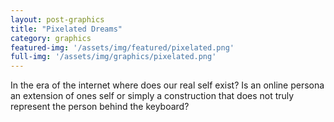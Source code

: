 ```yaml
---
layout: post-graphics
title: "Pixelated Dreams"
category: graphics
featured-img: '/assets/img/featured/pixelated.png'
full-img: '/assets/img/graphics/pixelated.png'
---
```


In the era of the internet where does our real self exist? Is an online persona an extension of ones self or simply a construction that does not truly represent the person behind the keyboard?
